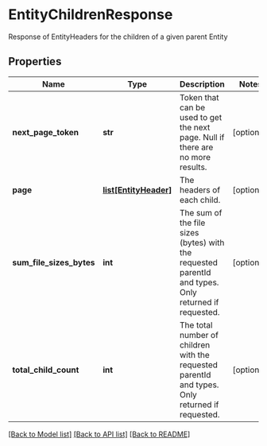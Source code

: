 # EntityChildrenResponse

Response of EntityHeaders for the children of a given parent Entity
## Properties
Name | Type | Description | Notes
------------ | ------------- | ------------- | -------------
**next_page_token** | **str** | Token that can be used to get the next page. Null if there are no more results. | [optional] 
**page** | [**list[EntityHeader]**](EntityHeader.md) | The headers of each child. | [optional] 
**sum_file_sizes_bytes** | **int** | The sum of the file sizes (bytes) with the requested parentId and types. Only returned if requested. | [optional] 
**total_child_count** | **int** | The total number of children with the requested parentId and types. Only returned if requested. | [optional] 

[[Back to Model list]](../README.md#documentation-for-models) [[Back to API list]](../README.md#documentation-for-api-endpoints) [[Back to README]](../README.md)


